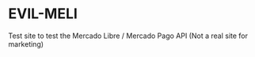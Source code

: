 # EVIL-MELI

Test site to test the Mercado Libre / Mercado Pago API (Not a real site for marketing)
